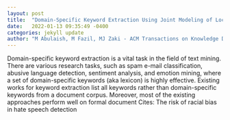 ```yaml
---
layout: post
title:  "Domain-Specific Keyword Extraction Using Joint Modeling of Local and Global Contextual Semantics"
date:   2022-01-13 09:35:49 -0400
categories: jekyll update
author: "M Abulaish, M Fazil, MJ Zaki - ACM Transactions on Knowledge Discovery from Data , 2022"
---
```

Domain-specific keyword extraction is a vital task in the field of text mining. There are various research tasks, such as spam e-mail classification, abusive language detection, sentiment analysis, and emotion mining, where a set of domain-specific keywords (aka lexicon) is highly effective. Existing works for keyword extraction list all keywords rather than domain-specific keywords from a document corpus. Moreover, most of the existing approaches perform well on formal document Cites: The risk of racial bias in hate speech detection